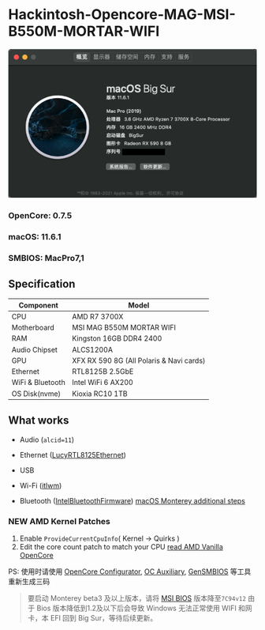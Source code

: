 #  Hackintosh-Opencore-MAG-MSI-B550M-MORTAR-WIFI

![BigSur](Pictures/BigSur.png)

### OpenCore: 0.7.5

### macOS: 11.6.1

### SMBIOS: MacPro7,1

## Specification

| **Component**    | **Model**                                |
| ---------------- | ---------------------------------------- |
| CPU              | AMD R7 3700X                             |
| Motherboard      | MSI MAG B550M MORTAR WIFI                |
| RAM              | Kingston 16GB DDR4 2400                  |
| Audio Chipset    | ALCS1200A                                |
| GPU              | XFX RX 590 8G (All Polaris & Navi cards) |
| Ethernet         | RTL8125B 2.5GbE                          |
| WiFi & Bluetooth | Intel WiFi 6 AX200                       |
| OS Disk(nvme)    | Kioxia RC10 1TB                          |

## What works

- Audio (`alcid=11`)
- Ethernet ([LucyRTL8125Ethernet](https://github.com/Mieze/LucyRTL8125Ethernet))

- USB
- Wi-Fi ([itlwm](https://github.com/OpenIntelWireless/itlwm))
- Bluetooth ([IntelBluetoothFirmware](https://github.com/OpenIntelWireless/IntelBluetoothFirmware)) [macOS Monterey additional steps](https://openintelwireless.github.io/IntelBluetoothFirmware/FAQ.html#what-additional-steps-should-i-do-to-make-bluetooth-work-on-macos-monterey)

### NEW AMD Kernel Patches

1.  Enable `ProvideCurrentCpuInfo`( Kernel -> Quirks )
2.  Edit the core count patch to match your CPU [read AMD Vanilla OpenCore](https://github.com/AMD-OSX/AMD_Vanilla/tree/master)

PS: 使用时请使用 [OpenCore Configurator](https://mackie100projects.altervista.org/opencore-configurator/), [OC Auxiliary](https://github.com/ic005k/QtOpenCoreConfig), [GenSMBIOS](https://github.com/corpnewt/GenSMBIOS) 等工具重新生成三码



> 要启动 Monterey beta3 及以上版本，请将 [MSI BIOS](https://cn.msi.com/Motherboard/support/MAG-B550M-MORTAR-WIFI#down-bios) 版本降至`7C94v12`
> 由于 Bios 版本降低到1.2及以下后会导致 Windows 无法正常使用 WIFI 和网卡，本 EFI 回到 Big Sur，等待后续更新。
